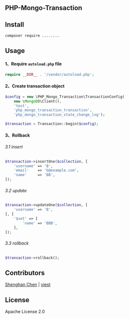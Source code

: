 ## PHP-Mongo-Transaction

## Install

```bash
composer require ........
```

## Usage


#### 1、Require `autoload.php` file

```php
require __DIR__ . '/vendor/autoload.php';
```

#### 2、Create transaction object

```php
$config = new \PHP_Mongo_Transaction\TransactionConfig(
    new \MongoDB\Client(),
    'test',
    'php_mongo_transaction_transaction',
    'php_mongo_transaction_state_change_log');
    
$transaction = Transaction::begin($config);
```

#### 3、Rollback

###### 3.1 insert

```php
$transaction->insertOne($collection, [
    'username' => 'B',
    'email'    => 'b@example.com',
    'name'     => 'BB',
]);
```

###### 3.2 update

```php
$transaction->updateOne($collection, [
    'username' => 'B',
], [
    '$set' => [
        'name' => 'BBB',
    ],
]);
```

###### 3.3 rollback

```php
$transaction->rollback();
```

## Contributors

[Shenghan Chen](https://github.com/zzdjk6) | 
[viest](https://github.com/viest)

## License

Apache License 2.0